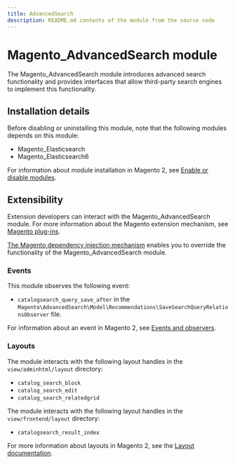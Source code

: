 ```yaml
---
title: AdvancedSearch
description: README.md contents of the module from the source code
---
```


# Magento_AdvancedSearch module

The Magento_AdvancedSearch module introduces advanced search functionality and provides interfaces that allow third-party search engines to implement this functionality.

## Installation details

Before disabling or uninstalling this module, note that the following modules depends on this module:

- Magento_Elasticsearch
- Magento_Elasticsearch6

For information about module installation in Magento 2, see [Enable or disable modules](https://devdocs.magento.com/guides/v2.4/install-gde/install/cli/install-cli-subcommands-enable.html).

## Extensibility

Extension developers can interact with the Magento_AdvancedSearch module. For more information about the Magento extension mechanism, see [Magento plug-ins](https://devdocs.magento.com/guides/v2.4/extension-dev-guide/plugins.html).

[The Magento dependency injection mechanism](https://devdocs.magento.com/guides/v2.4/extension-dev-guide/depend-inj.html) enables you to override the functionality of the Magento_AdvancedSearch module.

### Events

This module observes the following event:

- `catalogsearch_query_save_after` in the `Magento\AdvancedSearch\Model\Recommendations\SaveSearchQueryRelationsObserver` file.

For information about an event in Magento 2, see [Events and observers](https://devdocs.magento.com/guides/v2.4/extension-dev-guide/events-and-observers.html#events).

### Layouts

The module interacts with the following layout handles in the `view/adminhtml/layout` directory:

- `catalog_search_block`
- `catalog_search_edit`
- `catalog_search_relatedgrid`

The module interacts with the following layout handles in the `view/frontend/layout` directory:

- `catalogsearch_result_index`

For more information about layouts in Magento 2, see the [Layout documentation](https://devdocs.magento.com/guides/v2.4/frontend-dev-guide/layouts/layout-overview.html).

